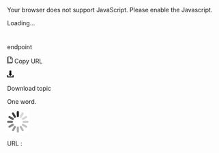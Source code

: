 Your browser does not support JavaScript. Please enable the Javascript.

Loading...

# 

endpoint

![Copy URL](endpoint_files/Copy.png)
Copy URL

![Download](endpoint_files/Download.png)

Download topic

One word.

![In progress](endpoint_files/activity-large.gif)

URL :
